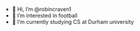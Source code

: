 - 👋 Hi, I’m @robincraven1
- 👀 I’m interested in football
- 🌱 I’m currently studying CS at Durham university
